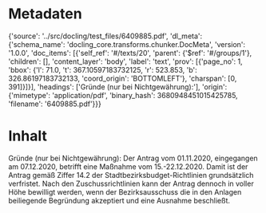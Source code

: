 # Metadaten
{'source': '../src/docling/test_files/6409885.pdf', 'dl_meta': {'schema_name': 'docling_core.transforms.chunker.DocMeta', 'version': '1.0.0', 'doc_items': [{'self_ref': '#/texts/20', 'parent': {'$ref': '#/groups/1'}, 'children': [], 'content_layer': 'body', 'label': 'text', 'prov': [{'page_no': 1, 'bbox': {'l': 71.0, 't': 367.10597183732125, 'r': 523.853, 'b': 326.86197183732133, 'coord_origin': 'BOTTOMLEFT'}, 'charspan': [0, 391]}]}], 'headings': ['Gründe (nur bei Nichtgewährung):'], 'origin': {'mimetype': 'application/pdf', 'binary_hash': 3680948451015425785, 'filename': '6409885.pdf'}}}

# Inhalt
Gründe (nur bei Nichtgewährung):
Der Antrag vom 01.11.2020, eingegangen am 07.12.2020, betrifft eine Maßnahme vom 15.-22.12.2020. Damit ist der Antrag gemäß Ziffer 14.2 der Stadtbezirksbudget-Richtlinien grundsätzlich verfristet. Nach den Zuschussrichtlinien kann der Antrag dennoch in voller Höhe bewilligt werden, wenn der Bezirksausschuss die in den Anlagen beiliegende Begründung akzeptiert und eine Ausnahme beschließt.